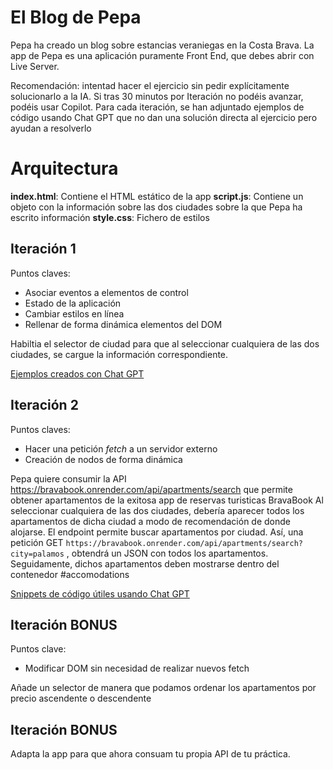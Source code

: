 # El Blog de Pepa

Pepa ha creado un blog sobre estancias veraniegas en la Costa Brava.
La app de Pepa es una aplicación puramente Front End, que debes abrir con Live Server.

Recomendación: intentad hacer el ejercicio sin pedir explícitamente solucionarlo a la IA.
Si tras 30 minutos por Iteración no podéis avanzar, podéis usar Copilot. 
Para cada iteración, se han adjuntado ejemplos de código usando Chat GPT que no dan una solución directa al ejercicio pero ayudan a resolverlo

# Arquitectura

**index.html**: Contiene el HTML estático de la app
**script.js**: Contiene un objeto con la información sobre las dos ciudades sobre la que Pepa ha escrito información
**style.css**: Fichero de estilos

## Iteración 1

Puntos claves:

- Asociar eventos a elementos de control
- Estado de la aplicación
- Cambiar estilos en línea
- Rellenar de forma dinámica elementos del DOM

Habiltia el selector de ciudad para que al seleccionar cualquiera de las dos ciudades, se cargue la información correspondiente.

[Ejemplos creados con Chat GPT](https://chatgpt.com/share/6877f91f-bb08-8002-b900-69b982452b48)

## Iteración 2

Puntos claves:

- Hacer una petición _fetch_ a un servidor externo
- Creación de nodos de forma dinámica


Pepa quiere consumir la API https://bravabook.onrender.com/api/apartments/search que permite obtener apartamentos de la exitosa app de reservas turisticas BravaBook Al seleccionar cualquiera de las dos ciudades, debería aparecer todos los apartamentos de dicha ciudad a modo de recomendación de donde alojarse. El endpoint permite buscar apartamentos por ciudad. Así, una petición GET `https://bravabook.onrender.com/api/apartments/search?city=palamos` , obtendrá un JSON con todos los apartamentos. Seguidamente, dichos apartamentos deben mostrarse dentro del contenedor #accomodations

[Snippets de código útiles usando Chat GPT](https://chatgpt.com/share/6877fabb-d09c-8002-a074-78eeaa9cd642)

## Iteración BONUS

Puntos clave:

- Modificar DOM sin necesidad de realizar nuevos fetch

Añade un selector de manera que podamos ordenar los apartamentos por precio ascendente o descendente

## Iteración BONUS

Adapta la app para que ahora consuam tu propia API de tu práctica.


